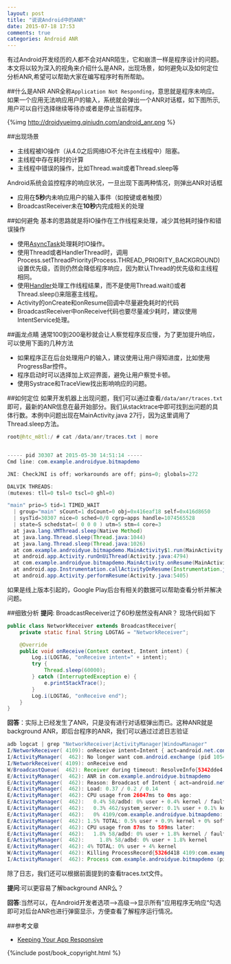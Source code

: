 ```yaml
---
layout: post
title: "说说Android中的ANR"
date: 2015-07-18 17:53
comments: true
categories: Android ANR
---
```


有过Android开发经历的人都不会对ANR陌生，它和崩溃一样是程序设计的问题。本文将以较为深入的视角来介绍什么是ANR，出现场景，如何避免以及如何定位分析ANR,希望可以帮助大家在编写程序时有所帮助。
<!--more-->
##什么是ANR
ANR全称`Application Not Responding`，意思就是程序未响应。如果一个应用无法响应用户的输入，系统就会弹出一个ANR对话框，如下图所示,用户可以自行选择继续等待亦或者是停止当前程序。

{%img http://droidyueimg.qiniudn.com/android_anr.png %}

##出现场景
  * 主线程被IO操作（从4.0之后网络IO不允许在主线程中）阻塞。
  * 主线程中存在耗时的计算
  * 主线程中错误的操作，比如Thread.wait或者Thread.sleep等 

Android系统会监控程序的响应状况，一旦出现下面两种情况，则弹出ANR对话框
  
  * 应用在**5秒**内未响应用户的输入事件（如按键或者触摸）
  * BroadcastReceiver未在**10秒**内完成相关的处理

##如何避免
基本的思路就是将IO操作在工作线程来处理，减少其他耗时操作和错误操作

  * 使用[AsyncTask](http://droidyue.com/blog/2014/11/08/bad-smell-of-asynctask-in-android/)处理耗时IO操作。
  * 使用Thread或者HandlerThread时，调用Process.setThreadPriority(Process.THREAD_PRIORITY_BACKGROUND)设置优先级，否则仍然会降低程序响应，因为默认Thread的优先级和主线程相同。
  * 使用[Handler](http://droidyue.com/blog/2014/12/28/in-android-handler-classes-should-be-static-or-leaks-might-occur/)处理工作线程结果，而不是使用Thread.wait()或者Thread.sleep()来阻塞主线程。
  * Activity的onCreate和onResume回调中尽量避免耗时的代码
  * BroadcastReceiver中onReceive代码也要尽量减少耗时，建议使用IntentService处理。

##画龙点睛
通常100到200毫秒就会让人察觉程序反应慢，为了更加提升响应，可以使用下面的几种方法

  * 如果程序正在后台处理用户的输入，建议使用让用户得知进度，比如使用ProgressBar控件。
  * 程序启动时可以选择加上欢迎界面，避免让用户察觉卡顿。
  * 使用Systrace和TraceView找出影响响应的问题。

##如何定位
如果开发机器上出现问题，我们可以通过查看`/data/anr/traces.txt`即可，最新的ANR信息在最开始部分。我们从stacktrace中即可找到出问题的具体行数。本例中问题出现在MainActivity.java 27行，因为这里调用了Thread.sleep方法。
```java
root@htc_m8tl:/ # cat /data/anr/traces.txt | more


----- pid 30307 at 2015-05-30 14:51:14 -----
Cmd line: com.example.androidyue.bitmapdemo

JNI: CheckJNI is off; workarounds are off; pins=0; globals=272

DALVIK THREADS:
(mutexes: tll=0 tsl=0 tscl=0 ghl=0)

"main" prio=5 tid=1 TIMED_WAIT
  | group="main" sCount=1 dsCount=0 obj=0x416eaf18 self=0x416d8650
  | sysTid=30307 nice=0 sched=0/0 cgrp=apps handle=1074565528
  | state=S schedstat=( 0 0 0 ) utm=5 stm=4 core=3
  at java.lang.VMThread.sleep(Native Method)
  at java.lang.Thread.sleep(Thread.java:1044)
  at java.lang.Thread.sleep(Thread.java:1026)
  at com.example.androidyue.bitmapdemo.MainActivity$1.run(MainActivity.java:27)
  at android.app.Activity.runOnUiThread(Activity.java:4794)
  at com.example.androidyue.bitmapdemo.MainActivity.onResume(MainActivity.java:33)
  at android.app.Instrumentation.callActivityOnResume(Instrumentation.java:1282)
  at android.app.Activity.performResume(Activity.java:5405)
```

如果是线上版本引起的，Google Play后台有相关的数据可以帮助查看分析并解决问题。

##细致分析
  **提问**: BroadcastReceiver过了60秒居然没有ANR？ 现场代码如下
```java
public class NetworkReceiver extends BroadcastReceiver{
    private static final String LOGTAG = "NetworkReceiver";

    @Override
    public void onReceive(Context context, Intent intent) {
        Log.i(LOGTAG, "onReceive intent=" + intent);
        try {
            Thread.sleep(60000);
        } catch (InterruptedException e) {
            e.printStackTrace();
        }
        Log.i(LOGTAG, "onReceive end");
    }
}
``` 
  **回答**：实际上已经发生了ANR，只是没有进行对话框弹出而已。这种ANR就是background ANR，即后台程序的ANR，我们可以通过过滤日志验证

```java
adb logcat | grep "NetworkReceiver|ActivityManager|WindowManager"
I/NetworkReceiver( 4109): onReceive intent=Intent { act=android.net.conn.CONNECTIVITY_CHANGE flg=0x8000010 cmp=com.example.androidyue.bitmapdemo/.NetworkReceiver (has extras) }
I/ActivityManager(  462): No longer want com.android.exchange (pid 1054): empty #17
I/NetworkReceiver( 4109): onReceive end
W/BroadcastQueue(  462): Receiver during timeout: ResolveInfo{5342dde4 com.example.androidyue.bitmapdemo.NetworkReceiver p=0 o=0 m=0x108000}
E/ActivityManager(  462): ANR in com.example.androidyue.bitmapdemo
E/ActivityManager(  462): Reason: Broadcast of Intent { act=android.net.conn.CONNECTIVITY_CHANGE flg=0x8000010 cmp=com.example.androidyue.bitmapdemo/.NetworkReceiver (has extras) }
E/ActivityManager(  462): Load: 0.37 / 0.2 / 0.14
E/ActivityManager(  462): CPU usage from 26047ms to 0ms ago:
E/ActivityManager(  462):   0.4% 58/adbd: 0% user + 0.4% kernel / faults: 1501 minor
E/ActivityManager(  462):   0.3% 462/system_server: 0.1% user + 0.1% kernel
E/ActivityManager(  462):   0% 4109/com.example.androidyue.bitmapdemo: 0% user + 0% kernel / faults: 6 minor
E/ActivityManager(  462): 1.5% TOTAL: 0.5% user + 0.9% kernel + 0% softirq
E/ActivityManager(  462): CPU usage from 87ms to 589ms later:
E/ActivityManager(  462):   1.8% 58/adbd: 0% user + 1.8% kernel / faults: 30 minor
E/ActivityManager(  462):     1.8% 58/adbd: 0% user + 1.8% kernel
E/ActivityManager(  462): 4% TOTAL: 0% user + 4% kernel
W/ActivityManager(  462): Killing ProcessRecord{5326d418 4109:com.example.androidyue.bitmapdemo/u0a10063}: background ANR
I/ActivityManager(  462): Process com.example.androidyue.bitmapdemo (pid 4109) has died.
```
除了日志，我们还可以根据前面提到的查看traces.txt文件。

**提问**:可以更容易了解background ANR么？

**回答**:当然可以，在Android开发者选项-->高级-->显示所有”应用程序无响应“勾选即可对后台ANR也进行弹窗显示，方便查看了解程序运行情况。

##参考文章
  * [Keeping Your App Responsive](http://developer.android.com/intl/zh-cn/training/articles/perf-anr.html)


{%include post/book_copyright.html %}

